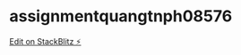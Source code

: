 # assignmentquangtnph08576

[Edit on StackBlitz ⚡️](https://stackblitz.com/edit/assignmentquangtnph08576)
